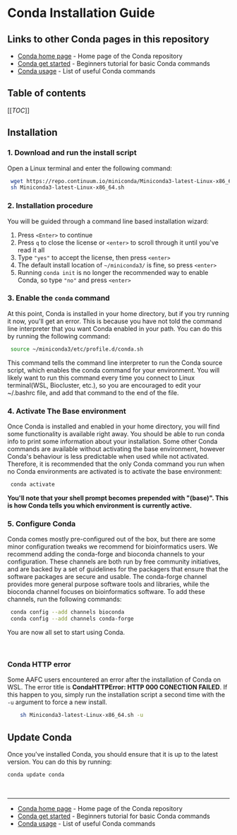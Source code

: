# Conda Installation Guide

## Links to other Conda pages in this repository

- [Conda home page](/Conda) - Home page of the Conda repository
- [Conda get started](/Conda/conda_get_started.md) - Beginners tutorial for basic Conda commands
- [Conda usage](/Conda/conda_usage.md) - List of useful Conda commands

## Table of contents

[[_TOC_]]

## Installation

### 1. Download and run the install script

   Open a Linux terminal and enter the following command:

   ```bash
    wget https://repo.continuum.io/miniconda/Miniconda3-latest-Linux-x86_64.sh
    sh Miniconda3-latest-Linux-x86_64.sh
   ```

### 2. Installation procedure

   You will be guided through a command line based installation wizard:

   1. Press `<Enter>` to continue
   2. Press `q` to close the license or `<enter>` to scroll through it until you've read it all
   3. Type `"yes"` to accept the license, then press `<enter>`
   4. The default install location of `~/miniconda3/` is fine, so press `<enter>`
   5. Running `conda init` is no longer the recommended way to enable Conda, so type `"no"` and press `<enter>`

### 3. Enable the `conda` command

   At this point, Conda is installed in your home directory, but if you try running it now, you'll get an error. This is because you have not told the command line interpreter that you want Conda enabled in your path. You can do this by running the following command:

   ```bash
    source ~/miniconda3/etc/profile.d/conda.sh
   ```

   This command tells the command line interpreter to run the Conda source script, which enables the conda command for your environment. You will likely want to run this command every time you connect to Linux terminal(WSL, Biocluster, etc.), so you are encouraged to edit your ~/.bashrc file, and add that command to the end of the file.

### 4. Activate The Base environment

   Once Conda is installed and enabled in your home directory, you will find some functionality is available right away. You should be able to run conda info to print some information about your installation. Some other Conda commands are available without activating the base environment, however Conda's behaviour is less predictable when used while not activated. Therefore, it is recommended that the only Conda command you run when no Conda environments are activated is to activate the base environment:

   ```bash
    conda activate
   ```

   **You'll note that your shell prompt becomes prepended with "(base)". This is how Conda tells you which environment is currently active.**

### 5. Configure Conda

   Conda comes mostly pre-configured out of the box, but there are some minor configuration tweaks we recommend for bioinformatics users. We recommend adding the conda-forge and bioconda channels to your configuration. These channels are both run by free community initiatives, and are backed by a set of guidelines for the packagers that ensure that the software packages are secure and usable. The conda-forge channel provides more general purpose software tools and libraries, while the bioconda channel focuses on bioinformatics software. To add these channels, run the following commands:

   ```bash
    conda config --add channels bioconda
    conda config --add channels conda-forge
   ```

You are now all set to start using Conda.

<br>

### Conda HTTP error

Some AAFC users encountered an error after the installation of Conda on WSL. The error title is **CondaHTTPError: HTTP 000 CONECTION FAILED**. If this happen to you, simply run the installation script a second time with the `-u` argument to force a new install.

```bash
    sh Miniconda3-latest-Linux-x86_64.sh -u
```

## Update Conda

Once you've installed Conda, you should ensure that it is up to the latest version. You can do this by running:

```bash
conda update conda
```

<br>

---

- [Conda home page](/Conda) - Home page of the Conda repository
- [Conda get started](/Conda/conda_get_started.md) - Beginners tutorial for basic Conda commands
- [Conda usage](/Conda/conda_usage.md) - List of useful Conda commands
